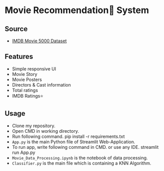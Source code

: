 # Movie Recommendation🍿 System

## Source
- [IMDB Movie 5000 Dataset](https://www.kaggle.com/carolzhangdc/imdb-5000-movie-dataset)

## Features
- Simple responsive UI
- Movie Story
- Movie Posters
- Directors & Cast information
- Total ratings
- IMDB Ratings⭐

## Usage
- Clone my repository.
- Open CMD in working directory.
- Run following command.
  pip install -r requirements.txt
- `App.py` is the main Python file of Streamlit Web-Application. 
- To run app, write following command in CMD. or use any IDE.
  streamlit run App.py
- `Movie_Data_Processing.ipynb` is the notebook of data processing.
- `Classifier.py` is the main file which is containing a KNN Algorithm.
